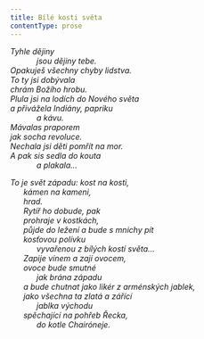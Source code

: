 ```yaml
---
title: Bílé kosti světa
contentType: prose
---
```


<section>

_Tyhle dějiny  
            jsou dějiny tebe.  
Opakuješ všechny chyby lidstva.  
To ty jsi dobývala  
chrám Božího hrobu.  
Plula jsi na lodích do Nového světa  
a přivážela Indiány, papriku  
            a kávu.  
Mávalas praporem  
jak socha revoluce.  
Nechala jsi děti pomřít na mor.  
A pak sis sedla do kouta  
            a plakala…_

</section>

<section>

_To je svět západu: kost na kosti,  
      kámen na kameni,  
      hrad.  
      Rytíř ho dobude, pak  
      prohraje v kostkách,  
      půjde do ležení a bude s mnichy pít  
      kosťovou polívku  
            vyvařenou z bílých kostí světa…  
      Zapije vínem a zají ovocem,  
      ovoce bude smutné  
            jak brána západu  
      a bude chutnat jako likér z arménských jablek,  
      jako všechna ta zlatá a zářící  
            jablka východu  
      spěchající na pohřeb Řecka,  
            do kotle Chairóneje._

</section>
